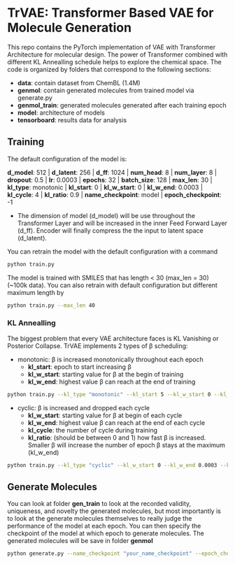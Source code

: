 # TrVAE: Transformer Based VAE for Molecule Generation

This repo contains the PyTorch implementation of VAE with Transformer Architecture for molecular design. The power of Transformer combined with different KL Annealling schedule helps to explore the chemical space. The code is organized by folders that correspond to the following sections: 
- **data**: contain dataset from ChemBL (1.4M)
- **genmol**: contain generated molecules from trained model via generate.py
- **genmol_train**: generated molecules generated after each training epoch
- **model**: architecture of models
- **tensorboard**: results data for analysis


## Training
The default configuration of the model is:

**d_model**: 512 | **d_latent**: 256 | **d_ff**: 1024 | **num_head**: 8 | **num_layer**: 8 | **dropout**: 0.5 | **lr**: 0.0003 | **epochs**: 32 | **batch_size**: 128 | **max_len**: 30 | **kl_type**: monotonic | **kl_start**: 0 | **kl_w_start**: 0 | **kl_w_end**: 0.0003 | **kl_cycle**: 4 | **kl_ratio**: 0.9 | **name_checkpoint**: model | **epoch_checkpoint**: -1 

- The dimension of model (d_model) will be use throughout the Transformer Layer and  will be increased in the inner Feed Forward Layer (d_ff). Encoder will finally compress the the input to latent space (d_latent). 

You can retrain the model with the default configuration with a command

```bash
python train.py
```

The model is trained with SMILES that has length < 30 (max_len = 30) (~100k data). You can also retrain with default configuration but different maximum length by
```bash
python train.py --max_len 40 
```

### KL Annealling 
The biggest problem that every VAE architecture faces is KL Vanishing or Posterior Collapse. TrVAE implements 2 types of β scheduling:
- monotonic: β is increased monotonically throughout each epoch 
    - **kl_start**: epoch to start increasing β 
    - **kl_w_start**: starting value for β at the begin of training 
    - **kl_w_end**: highest value β can reach at the end of training

```bash
python train.py --kl_type "monotonic" --kl_start 5 --kl_w_start 0 --kl_w_end 0.003
```

- cyclic: β is increased and dropped each cycle 
    - **kl_w_start**: starting value for β at begin of each cycle
    - **kl_w_end**: highest value β can reach at the end of each cycle 
    - **kl_cycle**: the number of cycle during training 
    - **kl_ratio**: (should be between 0 and 1) how fast β is increased. Smaller β will increase the number of epoch β stays at the maximum (kl_w_end)

```bash
python train.py --kl_type "cyclic" --kl_w_start 0 --kl_w_end 0.0003 --kl_cycle 8 --kl_ratio 0.9
```

## Generate Molecules
You can look at folder **gen_train** to look at the recorded validity, uniqueness, and novelty the generated molecules, but most importantly is to look at the generate molecules themselves to really judge the performance of the model at each epoch. You can then specify the checkpoint of the model at which epoch to generate molecules. The generated molecules will be save in folder **genmol**

```bash
python generate.py --name_checkpoint "your_name_checkpoint" --epoch_checkpoint 5
```






